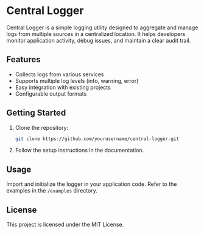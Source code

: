 # Central Logger

Central Logger is a simple logging utility designed to aggregate and manage logs from multiple sources in a centralized location. It helps developers monitor application activity, debug issues, and maintain a clear audit trail.

## Features

- Collects logs from various services
- Supports multiple log levels (info, warning, error)
- Easy integration with existing projects
- Configurable output formats

## Getting Started

1. Clone the repository:
   ```bash
   git clone https://github.com/yourusername/central-logger.git
   ```
2. Follow the setup instructions in the documentation.

## Usage

Import and initialize the logger in your application code. Refer to the examples in the `/examples` directory.

## License

This project is licensed under the MIT License.
